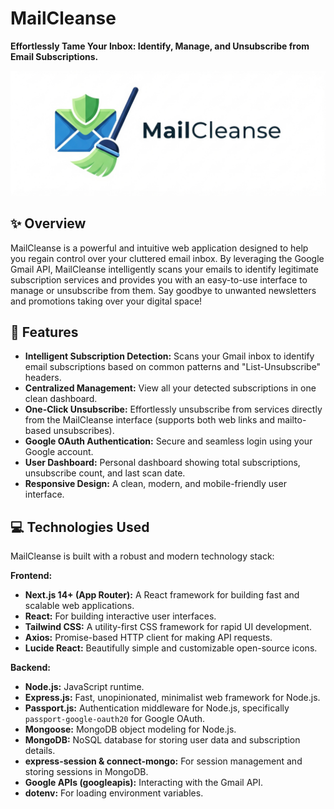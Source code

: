 # MailCleanse

**Effortlessly Tame Your Inbox: Identify, Manage, and Unsubscribe from Email Subscriptions.**

![MailCleanse Banner](https://raw.githubusercontent.com/Satvik24511/MailCleanse/main/banner.png)




## ✨ Overview

MailCleanse is a powerful and intuitive web application designed to help you regain control over your cluttered email inbox. By leveraging the Google Gmail API, MailCleanse intelligently scans your emails to identify legitimate subscription services and provides you with an easy-to-use interface to manage or unsubscribe from them. Say goodbye to unwanted newsletters and promotions taking over your digital space!

## 🚀 Features

* **Intelligent Subscription Detection:** Scans your Gmail inbox to identify email subscriptions based on common patterns and "List-Unsubscribe" headers.
* **Centralized Management:** View all your detected subscriptions in one clean dashboard.
* **One-Click Unsubscribe:** Effortlessly unsubscribe from services directly from the MailCleanse interface (supports both web links and mailto-based unsubscribes).
* **Google OAuth Authentication:** Secure and seamless login using your Google account.
* **User Dashboard:** Personal dashboard showing total subscriptions, unsubscribe count, and last scan date.
* **Responsive Design:** A clean, modern, and mobile-friendly user interface.

## 💻 Technologies Used

MailCleanse is built with a robust and modern technology stack:

**Frontend:**

* **Next.js 14+ (App Router):** A React framework for building fast and scalable web applications.
* **React:** For building interactive user interfaces.
* **Tailwind CSS:** A utility-first CSS framework for rapid UI development.
* **Axios:** Promise-based HTTP client for making API requests.
* **Lucide React:** Beautifully simple and customizable open-source icons.

**Backend:**

* **Node.js:** JavaScript runtime.
* **Express.js:** Fast, unopinionated, minimalist web framework for Node.js.
* **Passport.js:** Authentication middleware for Node.js, specifically `passport-google-oauth20` for Google OAuth.
* **Mongoose:** MongoDB object modeling for Node.js.
* **MongoDB:** NoSQL database for storing user data and subscription details.
* **express-session & connect-mongo:** For session management and storing sessions in MongoDB.
* **Google APIs (googleapis):** Interacting with the Gmail API.
* **dotenv:** For loading environment variables.

